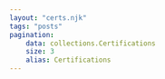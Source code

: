 ```yaml
---
layout: "certs.njk"
tags: "posts"
pagination:
    data: collections.Certifications
    size: 3
    alias: Certifications
---
```


<!-- THIS IS A ROUTE FILE FOR NAVIGATION DO NOT PUT CONTENT IN HERE -->